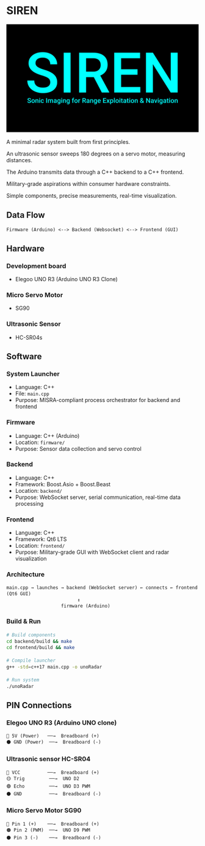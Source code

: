 # SIREN

![SIREN Logo](siren-logo.png)

A minimal radar system built from first principles.

An ultrasonic sensor sweeps 180 degrees on a servo motor, measuring distances.

The Arduino transmits data through a C++ backend to a C++ frontend.

Military-grade aspirations within consumer hardware constraints.

Simple components, precise measurements, real-time visualization.

## Data Flow

```text
Firmware (Arduino) <--> Backend (Websocket) <--> Frontend (GUI)
```

## Hardware

### Development board

- Elegoo UNO R3 (Arduino UNO R3 Clone)

### Micro Servo Motor

- SG90

### Ultrasonic Sensor

- HC-SR04s

## Software

### System Launcher

- Language: C++
- File: `main.cpp`
- Purpose: MISRA-compliant process orchestrator for backend and frontend

### Firmware

- Language: C++ (Arduino)
- Location: `firmware/`
- Purpose: Sensor data collection and servo control

### Backend

- Language: C++
- Framework: Boost.Asio + Boost.Beast
- Location: `backend/`
- Purpose: WebSocket server, serial communication, real-time data processing

### Frontend

- Language: C++
- Framework: Qt6 LTS
- Location: `frontend/`
- Purpose: Military-grade GUI with WebSocket client and radar visualization

### Architecture

```text
main.cpp → launches → backend (WebSocket server) ← connects ← frontend (Qt6 GUI)
                          ↕
                    firmware (Arduino)
```

### Build & Run

```bash
# Build components
cd backend/build && make
cd frontend/build && make

# Compile launcher
g++ -std=c++17 main.cpp -o unoRadar

# Run system
./unoRadar
```

## PIN Connections

### Elegoo UNO R3 (Arduino UNO clone)

```text
🔴 5V (Power)   ──→  Breadboard (+)
⚫ GND (Power)  ──→  Breadboard (-)
```

### Ultrasonic sensor HC-SR04

```text
🔴 VCC          ──→  Breadboard (+)
🟡 Trig         ──→  UNO D2
🟢 Echo         ──→  UNO D3 PWM
⚫ GND          ──→  Breadboard (-)
```

### Micro Servo Motor SG90

```text
🔴 Pin 1 (+)    ──→  Breadboard (+)
🟠 Pin 2 (PWM)  ──→  UNO D9 PWM
⚫ Pin 3 (-)    ──→  Breadboard (-)
```
